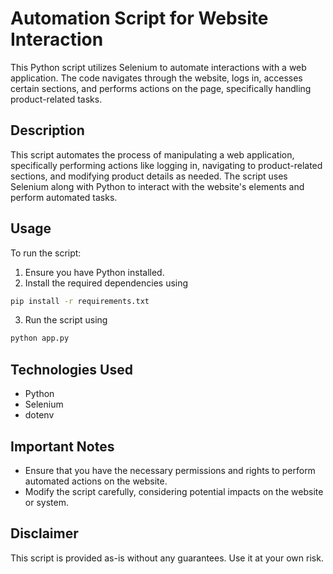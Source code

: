 # Automation Script for Website Interaction

This Python script utilizes Selenium to automate interactions with a web application. The code navigates through the website, logs in, accesses certain sections, and performs actions on the page, specifically handling product-related tasks.

## Description

This script automates the process of manipulating a web application, specifically performing actions like logging in, navigating to product-related sections, and modifying product details as needed. The script uses Selenium along with Python to interact with the website's elements and perform automated tasks.

## Usage

To run the script:
1. Ensure you have Python installed.
2. Install the required dependencies using 
```bash
pip install -r requirements.txt
```
3. Run the script using 
```bash
python app.py
```

## Technologies Used

- Python
- Selenium
- dotenv

## Important Notes

- Ensure that you have the necessary permissions and rights to perform automated actions on the website.
- Modify the script carefully, considering potential impacts on the website or system.

## Disclaimer

This script is provided as-is without any guarantees. Use it at your own risk.

